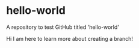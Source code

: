 # hello-world
A repository to test GitHub titled 'hello-world'


Hi I am here to learn more about creating a branch!
